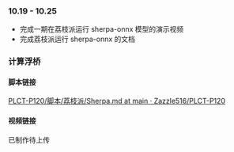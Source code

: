 ### 10.19 - 10.25

- 完成一期在荔枝派运行 sherpa-onnx 模型的演示视频
- 完成荔枝派运行 sherpa-onnx 的文档



### 计算浮桥



#### 脚本链接

[PLCT-P120/脚本/荔枝派/Sherpa.md at main · Zazzle516/PLCT-P120](https://github.com/Zazzle516/PLCT-P120/blob/main/脚本/荔枝派/Sherpa.md) 



#### 视频链接

已制作待上传

